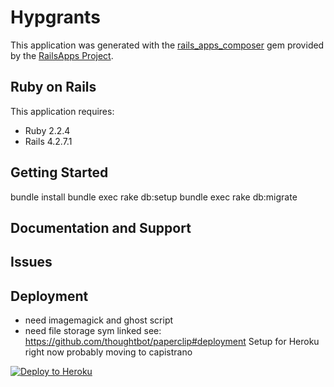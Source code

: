 Hypgrants
================
This application was generated with the [rails_apps_composer](https://github.com/RailsApps/rails_apps_composer) gem
provided by the [RailsApps Project](http://railsapps.github.io/).


Ruby on Rails
-------------

This application requires:

- Ruby 2.2.4
- Rails 4.2.7.1


Getting Started
---------------
bundle install
bundle exec rake db:setup
bundle exec rake db:migrate


Documentation and Support
-------------------------

Issues
-------------


Deployment
----------
- need imagemagick and ghost script
- need file storage sym linked see: https://github.com/thoughtbot/paperclip#deployment
Setup for Heroku right now probably moving to capistrano

[![Deploy to Heroku](https://www.herokucdn.com/deploy/button.png)](https://heroku.com/deploy)
